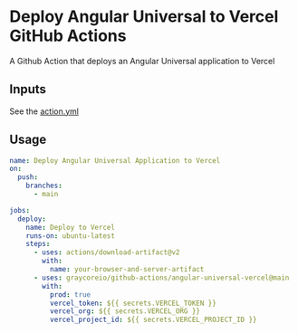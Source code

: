 # Deploy Angular Universal to Vercel GitHub Actions

A Github Action that deploys an Angular Universal application to Vercel

## Inputs

See the [action.yml](./action.yml)

## Usage

```yml
name: Deploy Angular Universal Application to Vercel
on:
  push:
    branches:
      - main

jobs:
  deploy:
    name: Deploy to Vercel
    runs-on: ubuntu-latest
    steps:
      - uses: actions/download-artifact@v2
        with:
          name: your-browser-and-server-artifact
      - uses: graycoreio/github-actions/angular-universal-vercel@main
        with:
          prod: true
          vercel_token: ${{ secrets.VERCEL_TOKEN }}
          vercel_org: ${{ secrets.VERCEL_ORG }}
          vercel_project_id: ${{ secrets.VERCEL_PROJECT_ID }}
    
```
